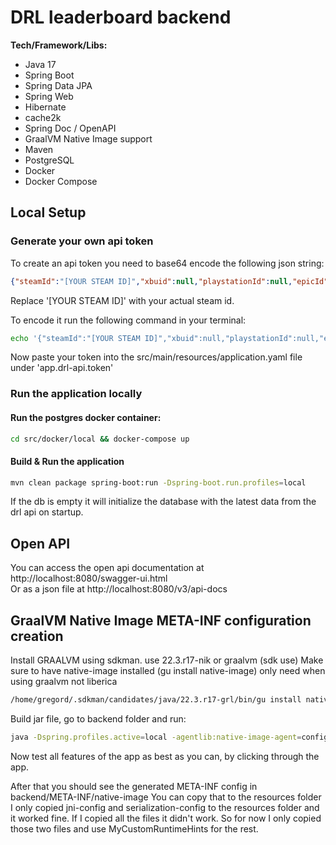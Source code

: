 # DRL leaderboard backend
**Tech/Framework/Libs:**
* Java 17
* Spring Boot
* Spring Data JPA
* Spring Web
* Hibernate
* cache2k
* Spring Doc / OpenAPI
* GraalVM Native Image support
* Maven
* PostgreSQL
* Docker
* Docker Compose

## Local Setup
### Generate your own api token
To create an api token you need to base64 encode the following json string:
```json
{"steamId":"[YOUR STEAM ID]","xbuid":null,"playstationId":null,"epicId":null,"ticket":"","os":"win","version":"4.0.d74d.rls-win"}
```
Replace '[YOUR STEAM ID]' with your actual steam id.  

To encode it run the following command in your terminal:
```bash
echo '{"steamId":"[YOUR STEAM ID]","xbuid":null,"playstationId":null,"epicId":null,"ticket":"","os":"win","version":"4.0.d74d.rls-win"}' | base64
```
Now paste your token into the src/main/resources/application.yaml file under 'app.drl-api.token'

### Run the application locally
#### Run the postgres docker container:
```bash
cd src/docker/local && docker-compose up
```
#### Build & Run the application
```bash
mvn clean package spring-boot:run -Dspring-boot.run.profiles=local
```
If the db is empty it will initialize the database with the latest data from the drl api on startup.

## Open API
You can access the open api documentation at http://localhost:8080/swagger-ui.html  
Or as a json file at http://localhost:8080/v3/api-docs

## GraalVM Native Image META-INF configuration creation
Install GRAALVM using sdkman.
use 22.3.r17-nik or graalvm (sdk use)
Make sure to have native-image installed (gu install native-image) only need when using graalvm not liberica
```bash
/home/gregord/.sdkman/candidates/java/22.3.r17-grl/bin/gu install native-image 
```
Build jar file, go to backend folder and run:
```bash
java -Dspring.profiles.active=local -agentlib:native-image-agent=config-output-dir=META-INF/native-image -jar target/DRLLeaderboardBackend-1.3.0.jar
```

Now test all features of the app as best as you can, by clicking through the app.

After that you should see the generated META-INF config in backend/META-INF/native-image
You can copy that to the resources folder
I only copied jni-config and serialization-config to the resources folder and it worked fine.
If I copied all the files it didn't work. So for now I only copied those two files and use MyCustomRuntimeHints for the rest.
